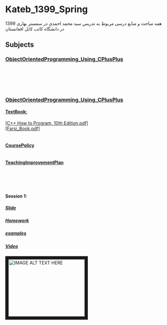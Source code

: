 # Kateb_1399_Spring
همه مباحث و منابع درسی مربوط به تدریس سید محمد احمدی در سمستر بهاری 1399 در دانشگاه کاتب کابل افغانستان

## Subjects
### **[ObjectOrientedProgramming_Using_CPlusPlus](#object-oriented-programming-using_cplusplus)**<br>
</br></br></br></br>
### [ObjectOrientedProgramming_Using_CPlusPlus]()
#### [TextBook:]()
[[C++ How to Program, 10th Edition.pdf]]()</br>
[[Farsi_Book.pdf]]()</br></br>
#### [CoursePolicy]()</br></br>
#### [TeachingImprovementPlan]()</br></br>
</br></br>
#### Session 1:
##### [Slide]()
##### [Homework]()
##### [examples]()
##### [Video]()
<a href="http://www.youtube.com/watch?feature=player_embedded&v=YOUTUBE_VIDEO_ID_HERE" target="_blank"><img src="http://img.youtube.com/vi/YOUTUBE_VIDEO_ID_HERE/0.jpg" alt="IMAGE ALT TEXT HERE" width="240" height="180" border="10" /></a>


